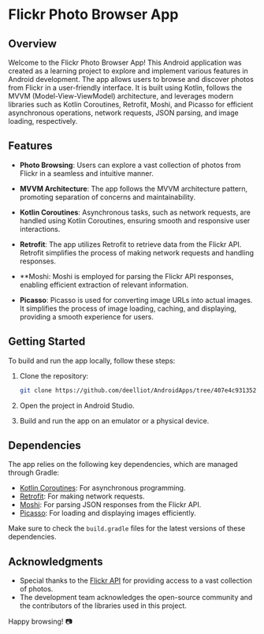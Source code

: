 # Flickr Photo Browser App

## Overview

Welcome to the Flickr Photo Browser App! This Android application was created as a learning project to explore and implement various features in Android development. The app allows users to browse and discover photos from Flickr in a user-friendly interface. It is built using Kotlin, follows the MVVM (Model-View-ViewModel) architecture, and leverages modern libraries such as Kotlin Coroutines, Retrofit, Moshi, and Picasso for efficient asynchronous operations, network requests, JSON parsing, and image loading, respectively.

## Features

- **Photo Browsing**: Users can explore a vast collection of photos from Flickr in a seamless and intuitive manner.

- **MVVM Architecture**: The app follows the MVVM architecture pattern, promoting separation of concerns and maintainability.

- **Kotlin Coroutines**: Asynchronous tasks, such as network requests, are handled using Kotlin Coroutines, ensuring smooth and responsive user interactions.

- **Retrofit**: The app utilizes Retrofit to retrieve data from the Flickr API. Retrofit simplifies the process of making network requests and handling responses.

- **Moshi: Moshi is employed for parsing the Flickr API responses, enabling efficient extraction of relevant information.

- **Picasso**: Picasso is used for converting image URLs into actual images. It simplifies the process of image loading, caching, and displaying, providing a smooth experience for users.

## Getting Started

To build and run the app locally, follow these steps:

1. Clone the repository:

   ```bash
   git clone https://github.com/deelliot/AndroidApps/tree/407e4c931352fcfbbc7002babb6665d17d55ac92/FlickrBrowser
   ```

2. Open the project in Android Studio.

3. Build and run the app on an emulator or a physical device.

## Dependencies

The app relies on the following key dependencies, which are managed through Gradle:

- [Kotlin Coroutines](https://github.com/Kotlin/kotlinx.coroutines): For asynchronous programming.
- [Retrofit](https://github.com/square/retrofit): For making network requests.
- [Moshi](https://github.com/square/moshi): For parsing JSON responses from the Flickr API.
- [Picasso](https://github.com/square/picasso): For loading and displaying images efficiently.

Make sure to check the `build.gradle` files for the latest versions of these dependencies.

## Acknowledgments

- Special thanks to the [Flickr API](https://www.flickr.com/services/api/) for providing access to a vast collection of photos.
- The development team acknowledges the open-source community and the contributors of the libraries used in this project.

Happy browsing! 📷
